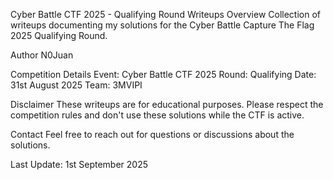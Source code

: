 Cyber Battle CTF 2025 - Qualifying Round Writeups
Overview
Collection of writeups documenting my solutions for the Cyber Battle Capture The Flag 2025 Qualifying Round.

Author
N0Juan

Competition Details
Event: Cyber Battle CTF 2025
Round: Qualifying
Date: 31st August 2025
Team: 3MVIPI

Disclaimer
These writeups are for educational purposes. Please respect the competition rules and don't use these solutions while the CTF is active.

Contact
Feel free to reach out for questions or discussions about the solutions.

Last Update: 1st September 2025

